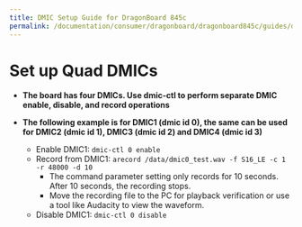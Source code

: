 ```yaml
---
title: DMIC Setup Guide for DragonBoard 845c
permalink: /documentation/consumer/dragonboard/dragonboard845c/guides/dmic/
---
```


# Set up Quad DMICs

- **The board has four DMICs. Use dmic-ctl to perform separate DMIC enable, disable, and record operations**

- **The following example is for DMIC1 (dmic id 0), the same can be used for DMIC2 (dmic id 1), DMIC3 (dmic id 2) and DMIC4 (dmic id 3)**
    - Enable DMIC1: `dmic-ctl 0 enable`
    - Record from DMIC1: `arecord /data/dmic0_test.wav -f S16_LE -c 1 -r 48000 -d 10`
        - The command parameter setting only records for 10 seconds. After 10 seconds, the recording stops.
        - Move the recording file to the PC for playback verification or use a tool like Audacity to view the waveform.
    - Disable DMIC1: `dmic-ctl 0 disable`
